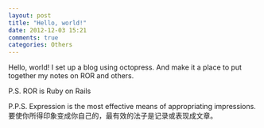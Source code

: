```yaml
---
layout: post
title: "Hello, world!"
date: 2012-12-03 15:21
comments: true
categories: Others
---
```

Hello, world! I set up a blog using octopress. And make it a place to put together my notes on ROR and others. 

P.S.  ROR is Ruby on Rails

P.P.S. Expression is the most effective means of appropriating impressions. 要使你所得印象变成你自己的，最有效的法子是记录或表现成文章。